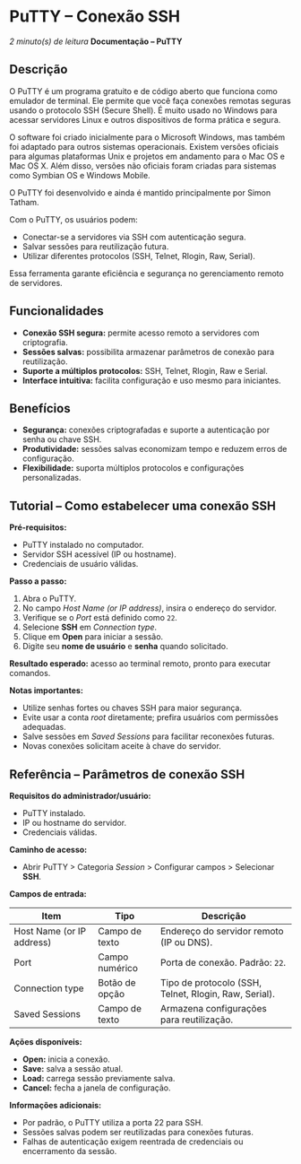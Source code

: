
# PuTTY – Conexão SSH
*2 minuto(s) de leitura*
**Documentação – PuTTY**

## Descrição

O PuTTY é um programa gratuito e de código aberto que funciona como emulador de terminal. Ele permite que você faça conexões remotas seguras usando o protocolo SSH (Secure Shell). É muito usado no Windows para acessar servidores Linux e outros dispositivos de forma prática e segura.

O software foi criado inicialmente para o Microsoft Windows, mas também foi adaptado para outros sistemas operacionais. Existem versões oficiais para algumas plataformas Unix e projetos em andamento para o Mac OS e Mac OS X. Além disso, versões não oficiais foram criadas para sistemas como Symbian OS e Windows Mobile.

O PuTTY foi desenvolvido e ainda é mantido principalmente por Simon Tatham.

Com o PuTTY, os usuários podem:
- Conectar-se a servidores via SSH com autenticação segura.
- Salvar sessões para reutilização futura.
- Utilizar diferentes protocolos (SSH, Telnet, Rlogin, Raw, Serial).

Essa ferramenta garante eficiência e segurança no gerenciamento remoto de servidores.

## Funcionalidades
- **Conexão SSH segura:** permite acesso remoto a servidores com criptografia.
- **Sessões salvas:** possibilita armazenar parâmetros de conexão para reutilização.
- **Suporte a múltiplos protocolos:** SSH, Telnet, Rlogin, Raw e Serial.
- **Interface intuitiva:** facilita configuração e uso mesmo para iniciantes.

## Benefícios
- **Segurança:** conexões criptografadas e suporte a autenticação por senha ou chave SSH.
- **Produtividade:** sessões salvas economizam tempo e reduzem erros de configuração.
- **Flexibilidade:** suporta múltiplos protocolos e configurações personalizadas.

## Tutorial – Como estabelecer uma conexão SSH

**Pré-requisitos:**  
- PuTTY instalado no computador.  
- Servidor SSH acessível (IP ou hostname).  
- Credenciais de usuário válidas.  

**Passo a passo:**  
1. Abra o PuTTY.  
2. No campo *Host Name (or IP address)*, insira o endereço do servidor.  
3. Verifique se o *Port* está definido como `22`.  
4. Selecione **SSH** em *Connection type*.  
5. Clique em **Open** para iniciar a sessão.  
6. Digite seu **nome de usuário** e **senha** quando solicitado.  

**Resultado esperado:** acesso ao terminal remoto, pronto para executar comandos.

**Notas importantes:**  
- Utilize senhas fortes ou chaves SSH para maior segurança.  
- Evite usar a conta *root* diretamente; prefira usuários com permissões adequadas.  
- Salve sessões em *Saved Sessions* para facilitar reconexões futuras.
- Novas conexões solicitam aceite à chave do servidor.

## Referência – Parâmetros de conexão SSH

**Requisitos do administrador/usuário:**  
- PuTTY instalado.  
- IP ou hostname do servidor.  
- Credenciais válidas.

**Caminho de acesso:**  
- Abrir PuTTY > Categoria *Session* > Configurar campos > Selecionar **SSH**.

**Campos de entrada:**

| Item                      | Tipo         | Descrição                                                   |
|----------------------------|--------------|-------------------------------------------------------------|
| Host Name (or IP address) | Campo de texto | Endereço do servidor remoto (IP ou DNS).                    |
| Port                      | Campo numérico | Porta de conexão. Padrão: `22`.                             |
| Connection type           | Botão de opção | Tipo de protocolo (SSH, Telnet, Rlogin, Raw, Serial).       |
| Saved Sessions            | Campo de texto | Armazena configurações para reutilização.                   |

**Ações disponíveis:**  
- **Open:** inicia a conexão.  
- **Save:** salva a sessão atual.  
- **Load:** carrega sessão previamente salva.  
- **Cancel:** fecha a janela de configuração.

**Informações adicionais:**  
- Por padrão, o PuTTY utiliza a porta 22 para SSH.  
- Sessões salvas podem ser reutilizadas para conexões futuras.  
- Falhas de autenticação exigem reentrada de credenciais ou encerramento da sessão.

